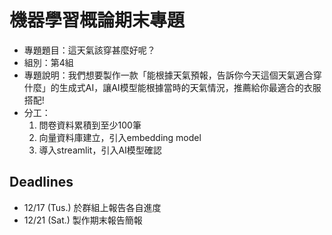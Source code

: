 # 機器學習概論期末專題

- 專題題目：這天氣該穿甚麼好呢？
- 組別：第4組
- 專題說明：我們想要製作一款「能根據天氣預報，告訴你今天這個天氣適合穿什麼」的生成式AI，讓AI模型能根據當時的天氣情況，推薦給你最適合的衣服搭配!
- 分工：
  1. 問卷資料累積到至少100筆
  2. 向量資料庫建立，引入embedding model
  3. 導入streamlit，引入AI模型確認

## Deadlines

- 12/17 (Tus.) 於群組上報告各自進度
- 12/21 (Sat.) 製作期末報告簡報
